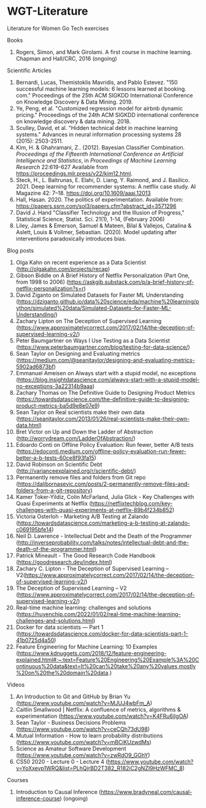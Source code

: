 # WGT-Literature
Literature for Women Go Tech exercises


Books
1. Rogers, Simon, and Mark Girolami. A first course in machine learning. Chapman and Hall/CRC, 2016 (ongoing) 


Scientific Articles
1. Bernardi, Lucas, Themistoklis Mavridis, and Pablo Estevez. "150 successful machine learning models: 6 lessons learned at booking. com." Proceedings of the 25th ACM SIGKDD International Conference on Knowledge Discovery & Data Mining. 2019.
2. Ye, Peng, et al. "Customized regression model for airbnb dynamic pricing." Proceedings of the 24th ACM SIGKDD international conference on knowledge discovery & data mining. 2018. 
3. Sculley, David, et al. "Hidden technical debt in machine learning systems." Advances in neural information processing systems 28 (2015): 2503-2511.
4. Kim, H. &amp; Ghahramani, Z.. (2012). Bayesian Classifier Combination. <i>Proceedings of the Fifteenth International Conference on Artificial Intelligence and Statistics</i>, in <i>Proceedings of Machine Learning Research</i> 22:619-627 Available from https://proceedings.mlr.press/v22/kim12.html.
5. Steck, H., L. Baltrunas, E. Elahi, D. Liang, Y. Raimond, and J. Basilico. 2021. Deep learning for recommender systems: A netflix case study. AI Magazine 42: 7–18. https://doi.org/10.1609/aaai.12013
6. Hall, Hasan. 2020. The politics of experimentation. Available from: https://papers.ssrn.com/sol3/papers.cfm?abstract_id=3571296
7. David J. Hand "Classifier Technology and the Illusion of Progress," Statistical Science, Statist. Sci. 21(1), 1-14, (February 2006)
8. Liley, James & Emerson, Samuel & Mateen, Bilal & Vallejos, Catalina & Aslett, Louis & Vollmer, Sebastian. (2020). Model updating after interventions paradoxically introduces bias. 


Blog posts
1. Olga Kahn on recent experience as a Data Scientist (http://olgakahn.com/projects/recap)
2. Gibson Biddle on A Brief History of Netflix Personalization (Part One, from 1998 to 2006) (https://askgib.substack.com/p/a-brief-history-of-netflix-personalization?s=r)
3. David Ziganto on Simulated Datasets for Faster ML Understanding (https://dziganto.github.io/data%20science/eda/machine%20learning/python/simulated%20data/Simulated-Datasets-for-Faster-ML-Understanding/)
4. Zachary Lipton on The Deception of Supervised Learning (https://www.approximatelycorrect.com/2017/02/14/the-deception-of-supervised-learning-v2/)
5. Peter Baumgartner on Ways I Use Testing as a Data Scientist (https://www.peterbaumgartner.com/blog/testing-for-data-science/)
6. Sean Taylor on Designing and Evaluating metrics (https://medium.com/@seanjtaylor/designing-and-evaluating-metrics-5902ad6873bf)
7. Emmanuel Ameisen on Always start with a stupid model, no exceptions (https://blog.insightdatascience.com/always-start-with-a-stupid-model-no-exceptions-3a22314b9aaa)
8. Zachary Thomas on The Definitive Guide to Designing Product Metrics (https://towardsdatascience.com/the-definitive-guide-to-designing-product-metrics-ba5d9e8e07e9)
9. Sean Taylor on Real scientists make their own data (https://seanjtaylor.com/2013/01/26/real-scientists-make-their-own-data.html)
10. Bret Victor on Up and Down the Ladder of Abstraction (http://worrydream.com/LadderOfAbstraction/)
11. Edoardo Conti on Offline Policy Evaluation: Run fewer, better A/B tests (https://edoconti.medium.com/offline-policy-evaluation-run-fewer-better-a-b-tests-60ce8f93fa15)
12. David Robinson on Scientific Debt (http://varianceexplained.org/r/scientific-debt/)
13. Permanently remove files and folders from Git repo (https://dalibornasevic.com/posts/2-permanently-remove-files-and-folders-from-a-git-repository)
14. Kamer Toker-Yildiz, Colin McFarland, Julia Glick - Key Challenges with Quasi Experiments at Netflix (https://netflixtechblog.com/key-challenges-with-quasi-experiments-at-netflix-89b4f234b852)
15. Victoria Osterloh - Marketing A/B Testing at Zalando (https://towardsdatascience.com/marketing-a-b-testing-at-zalando-c069195bfe14)
16. Neil D. Lawrence - Intellectual Debt and the Death of the Programmer (http://inverseprobability.com/talks/notes/intellectual-debt-and-the-death-of-the-programmer.html)
17. Patrick Mineault - The Good Research Code Handbook (https://goodresearch.dev/index.html)
18. Zachary C. Lipton - The Deception of Supervised Learning – V2(https://www.approximatelycorrect.com/2017/02/14/the-deception-of-supervised-learning-v2/)
19. The Deception of Supervised Learning – V2 (https://www.approximatelycorrect.com/2017/02/14/the-deception-of-supervised-learning-v2/)
20. Real-time machine learning: challenges and solutions (https://huyenchip.com/2022/01/02/real-time-machine-learning-challenges-and-solutions.html)
21. Docker for data scientists — Part 1 (https://towardsdatascience.com/docker-for-data-scientists-part-1-41b0725d4a50)
22. Feature Engineering for Machine Learning: 10 Examples (https://www.kdnuggets.com/2018/12/feature-engineering-explained.html#:~:text=Feature%20Engineering%20Example%3A%20Continuous%20data&text=It%20can%20take%20any%20values,mostly%20on%20the%20domain%20data.)


Videos
1. An Introduction to Git and GitHub by Brian Yu (https://www.youtube.com/watch?v=MJUJ4wbFm_A)
2. Caitlin Smallwood | Netflix: A confluence of metrics, algorithms & experimentation (https://www.youtube.com/watch?v=K4FRu6iIgOA)
3. Sean Taylor - Business Decisions Problems (https://www.youtube.com/watch?v=ceCQh73dU98)
4. Mutual Information - How to learn probability distributions (https://www.youtube.com/watch?v=mBCiKUzwdMs)
5. Science as Amateur Software Development (https://www.youtube.com/watch?v=zwRdO9_GGhY)
6. CS50 2020 - Lecture 0 - Lecture 4 (https://www.youtube.com/watch?v=YoXxevp1WRQ&list=PLhQjrBD2T382_R182iC2gNZI9HzWFMC_8)


Courses
1. Introduction to Causal Inference (https://www.bradyneal.com/causal-inference-course) (ongoing)
